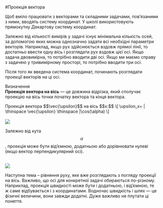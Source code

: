 #Проекція вектора

Щоб вмiло працювати з векторами та складними задачами, пов’язаними з ними, вводять систему координат. У школi використовують прямокутну Декартову систему координат.


Залежно вiд кiлькостi вимiрiв у задачi iснує мiнiмальна кiлькiсть осей, за допомогою яких можна однозначно задати всi необхiднi параметри векторiв. Наприклад, якщо рух здiйснюється вздовж прямої лiнiї, то достатньо ввести одну вiсь i розглядати рух вздовж цiєї осі. Якщо задача двовимiрна, то потрiбно вводити двi осі. Якщо ми маємо справу з задачею у тривимірному просторі, то потрiбно вводити три осi.


Пiсля того як введена система координат, починають розглядати проекцiї векторiв на цi осі.


<div class="eoz-wrap">
<span class="eoz">Визначення</span>
<div class="eoz-text">
<b>Проекцiя вектора на вiсь</b> — це довжина вiдрiзка, який сполучає проекцiю на вiсь точки початку вектора та кiнця вектора.</br>
<p></p>
<span class="p1">Проекцiя вектора $$\vec{\upsilon}$$</span> на вісь $$x:$$
\[ \upsilon_x= | \thinspace \vec{\upsilon} \thinspace |\cos(\alpha) \]
</div>
</div>

<br>

<img src="https://rawgit.com/chudaol/ed-era-book-physics/master/images/chapter_1/11.svg" class="image"/>

<br>

Залежно вiд кута $$\alpha$$, проекцiя може бути вiд’ємною, додатньою або дорiвнювати нулевi (якщо вектор перпендикулярний осі).

<br>

<img src="https://rawgit.com/chudaol/ed-era-book-physics/master/images/chapter_1/12.svg" class="image"/>

<br>

Наступна тема – рiвняння руху, яке вже розглядають з погляду проекцiї на вiсь. Важливо, що осі для конкретної задачi обираються по-рiзному. Наприклад, проекцiя швидкостi може бути i додатньою, i вiд’ємною, те ж саме вiдбувається i з координатами. Водночас швидкiсть i шлях — це фiзичнi величини, вони завжди додатнi. Дуже важливо не плутати цi поняття.

